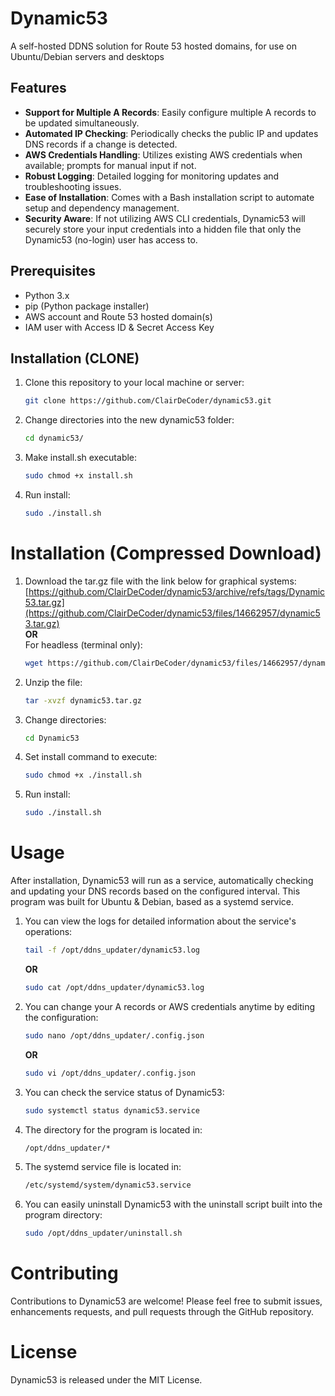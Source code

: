 # Dynamic53
A self-hosted DDNS solution for Route 53 hosted domains, for use on Ubuntu/Debian servers and desktops

## Features

- **Support for Multiple A Records**: Easily configure multiple A records to be updated simultaneously.
- **Automated IP Checking**: Periodically checks the public IP and updates DNS records if a change is detected.
- **AWS Credentials Handling**: Utilizes existing AWS credentials when available; prompts for manual input if not.
- **Robust Logging**: Detailed logging for monitoring updates and troubleshooting issues.
- **Ease of Installation**: Comes with a Bash installation script to automate setup and dependency management.
- **Security Aware**: If not utilizing AWS CLI credentials, Dynamic53 will securely store your input credentials into a hidden file that only the Dynamic53 (no-login) user has access to.

## Prerequisites

- Python 3.x
- pip (Python package installer)
- AWS account and Route 53 hosted domain(s)
- IAM user with Access ID & Secret Access Key

## Installation (CLONE)

1. Clone this repository to your local machine or server:
   ```bash
   git clone https://github.com/ClairDeCoder/dynamic53.git
2. Change directories into the new dynamic53 folder:
   ```bash
   cd dynamic53/
3. Make install.sh executable:
   ```bash
   sudo chmod +x install.sh
4. Run install:
   ```bash
   sudo ./install.sh

# Installation (Compressed Download)

1. Download the tar.gz file with the link below for graphical systems:  
   [https://github.com/ClairDeCoder/dynamic53/archive/refs/tags/Dynamic53.tar.gz](https://github.com/ClairDeCoder/dynamic53/files/14662957/dynamic53.tar.gz)  
   **OR**  
   For headless (terminal only):
   ```bash
   wget https://github.com/ClairDeCoder/dynamic53/files/14662957/dynamic53.tar.gz
2. Unzip the file:
   ```bash
   tar -xvzf dynamic53.tar.gz
3. Change directories:
   ```bash
   cd Dynamic53
4. Set install command to execute:
   ```bash
   sudo chmod +x ./install.sh
5. Run install:
   ```bash
   sudo ./install.sh

# Usage

After installation, Dynamic53 will run as a service, automatically checking and updating your DNS records based on the configured interval. This program was built for Ubuntu & Debian, based as a systemd service.

1. You can view the logs for detailed information about the service's operations:
   ```bash
   tail -f /opt/ddns_updater/dynamic53.log
   ```
   **OR**
   ```bash
   sudo cat /opt/ddns_updater/dynamic53.log
2. You can change your A records or AWS credentials anytime by editing the configuration:
   ```bash
   sudo nano /opt/ddns_updater/.config.json
   ```
   **OR**
   ```bash
   sudo vi /opt/ddns_updater/.config.json
4. You can check the service status of Dynamic53:
   ```bash
   sudo systemctl status dynamic53.service
5. The directory for the program is located in:
   ```bash
   /opt/ddns_updater/*
6. The systemd service file is located in:
   ```bash
   /etc/systemd/system/dynamic53.service
7. You can easily uninstall Dynamic53 with the uninstall script built into the program directory:
   ```bash
   sudo /opt/ddns_updater/uninstall.sh

# Contributing

Contributions to Dynamic53 are welcome! Please feel free to submit issues, enhancements requests, and pull requests through the GitHub repository.

# License

Dynamic53 is released under the MIT License.
